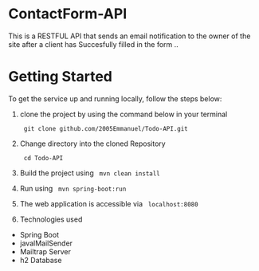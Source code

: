 # ContactForm-API
This is a RESTFUL API  that sends an email notification to the owner of the site after a client has Succesfully filled in the form ..


# Getting Started
  To get the service up and running locally, follow the steps below:

   1. clone the project by using the command
      below in your terminal
    
       ```  git clone github.com/2005Emmanuel/Todo-API.git  ```
    
   2. Change directory into the cloned Repository
   
       ```  cd Todo-API  ```
    
   3. Build the project using  ```  mvn clean install  ```

   4. Run using ```  mvn spring-boot:run  ```

   5. The web application is accessible via ```  localhost:8080  ``` 


 3.  Technologies used

 -   Spring Boot
 -   javalMailSender
 -   Mailtrap Server
 -   h2 Database
 
